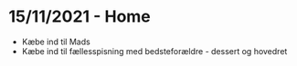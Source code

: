 # 15/11/2021 - Home
* Kæbe ind til Mads 
* Kæbe ind til fællesspisning med bedsteforældre - dessert og hovedret

<!-- {BearID:963470BC-BFA7-4C00-9E41-486C3D102F0C-1971-000000A230CC42CD} -->

